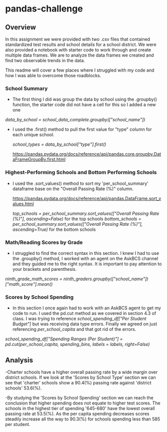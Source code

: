# pandas-challenge

##  Overview
In this assignment we were provided with two .csv files that contained standardized test results and school details
for a school district. We were also provided a notebook with starter code to work through and create multiple data frames.
We are to analyze the data frames we created and find two observable trends in the data.

This readme will cover a few places where I struggled with my code and how I was able to overcome those roadblocks.

### School Summary
- The first thing I did was group the data by school using the .groupby() function, the starter code did not have a cell for this so I added a new one

*data_by_school = school_data_complete.groupby(["school_name"])*

- I used the .first() method to pull the first value for "type" column for each unique school.

  *school_types = data_by_school["type"].first()*

  https://pandas.pydata.org/docs/reference/api/pandas.core.groupby.DataFrameGroupBy.first.html

### Highest-Performing Schools and Bottom Performing Schools
- I used the .sort_values() method to sort my 'per_school_summary' dataframe base on the "Overall Passing Rate (%)" column.

  https://pandas.pydata.org/docs/reference/api/pandas.DataFrame.sort_values.html

  *top_schools = per_school_summary.sort_values(["Overall Passing Rate (%)"], ascending=False)* for the top schools
  *bottom_schools = per_school_summary.sort_values(["Overall Passing Rate (%)"], ascending=True)* for the bottom schools

### Math/Reading Scores by Grade
- I struggled to find the correct syntax in this section. I knew I had to use the .groupby() method, I worked with an agent on the AskBCS channel
 and they guided me to the right syntax. It is important to pay attention to your brackets and parenthesis.

*ninth_grade_math_scores = ninth_graders.groupby(["school_name"])["math_score"].mean()*

### Scores by School Spending
- In this section I once again had to work with an AskBCS agent to get my code to run. I used the pd.cut method as we covered in section 4.3 of class. I was trying to reference
  *school_spending_df["Per Student Budget"]* but was receiving data type errors. Finally we agreed on just referencing *per_school_capita* and that got rid of the errors.

*school_spending_df["Spending Ranges (Per Student)"] = pd.cut(per_school_capita, spending_bins, labels = labels, right=False)*


## Analysis

-Charter schools have a higher overall passing rate by a wide margin over district schools. If we look at the 'Scores by School Type' section we can see that 'charter' schools
show a 90.4(%) passing rate against 'district schools' 53.6(%).

-By studying the 'Scores by School Spending' section we can reach the conclusion that higher spending does not equate to higher test scores. The schools in the highest tier of
spending '645-680' have the lowest overall passing rate at 53.5(%). As the per capita spending decreases scores steadily increase all the way to 90.3(%) for schools spending
less than 585 per student.

